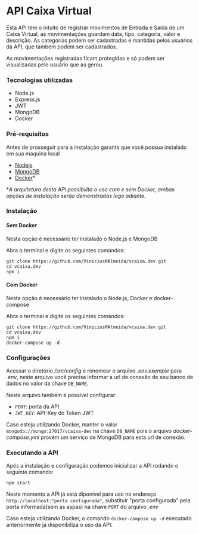# API Caixa Virtual
Esta API tem o intuito de registrar movimentos de Entrada e Saída de um Caixa Virtual, as movimentações guardam data, tipo, categoria, valor e descrição. As categorias podem ser cadastradas e mantidas pelos usuários da API, que também podem ser cadastrados.

As movimentações registradas ficam protegidas e só podem ser visualizadas pelo usuário que as gerou.

### Tecnologias utilizadas
* Node.js
* Express.js
* JWT
* MongoDB
* Docker

### Pré-requisitos
Antes de prosseguir para a instalação garanta que você possua instalado em sua maquina local
* [Nodejs](https://nodejs.org/en/download/)
* [MongoDB](https://www.mongodb.com/download-center/community)
* [Docker](https://www.docker.com/get-started)*

*_A arquitetura desta API possibilita o uso com e sem Docker, ambas opções de instalação serão demonstradas logo adiante._

### Instalação

#### Sem Docker
Nesta opção é necessário ter instalado o Node.js e MongoDB

Abra o terminal e digite os seguintes comandos:
```
git clone https://github.com/ViniciusMAlmeida/vcaixa.dev.git
cd vcaixa.dev
npm i
```

#### Com Docker
Nesta opção é necessário ter instalado o Node.js, Docker e docker-compose

Abra o terminal e digite os seguintes comandos:
```
git clone https://github.com/ViniciusMAlmeida/vcaixa.dev.git
cd vcaixa.dev
npm i
docker-compose up -d
```

### Configurações
Acessar o diretório _/src/config_ e renomear o arquivo _.env.exemple_ para _.env_, neste arquivo você precisa informar a url de conexão de seu banco de dados no valor da chave `DB_NAME`.

Neste arquivo também é possivel configurar:
* `PORT`: porta da API
* `JWT_KEY`: API-Key do Token JWT

Caso esteja utilizando Docker, manter o valor `mongodb://mongo:27017/vcaixa-dev` na chave `DB_NAME` pois o arquivo _docker-compose.yml_ provém um serviço de MongoDB para esta url de conexão.

### Executando a API
Após a instalação e configuração podemos inicializar a API rodando o seguinte comando:

`npm start`

Neste momento a API já está diponível para uso no endereço `http://localhost:"porta configurada"`, substituir "porta configurada" pela porta informada(sem as aspas) na chave `PORT` do arquivo _.env_

Caso esteja utilizando Docker, o comando `docker-compose up -d` executado anteriormente já disponibiliza o uso da API.
